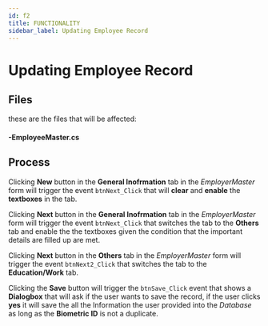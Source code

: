 ```yaml
---
id: f2
title: FUNCTIONALITY
sidebar_label: Updating Employee Record 
---
```

# Updating Employee Record

## Files
these are the files that will be affected:

#### -EmployeeMaster.cs
## Process
Clicking **New** button in the **General Inofrmation** tab in the _EmployerMaster_ form will trigger the event `btnNext_Click` that will **clear** and **enable** the **textboxes** in the tab.

Clicking **Next** button in the **General Inofrmation** tab in the _EmployerMaster_ form will trigger the event `btnNext_Click` that switches the tab to the **Others** tab and enable the the textboxes given the condition that the important details are filled up are met.

Clicking **Next** button in the **Others** tab in the _EmployerMaster_ form will trigger the event `btnNext2_Click` that switches the tab to the **Education/Work** tab.

Clicking the **Save** button will trigger the `btnSave_Click` event that shows a **Dialogbox** that will ask if the user wants to save the record, if the user clicks **yes**  it will save the all the Information the user provided into the _Database_ as long as the **Biometric ID** is not a duplicate.